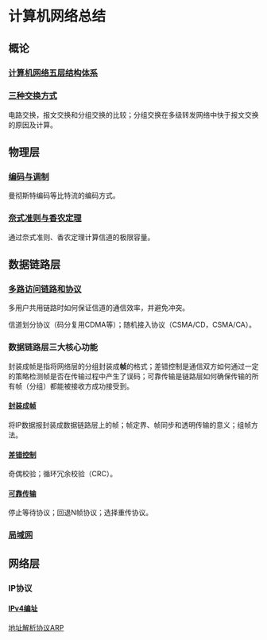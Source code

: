 # 计算机网络总结

## 概论

### [计算机网络五层结构体系](./md/计算机网络五层结构个人理解.md)

### [三种交换方式](./md/三种交换方式.md)

电路交换，报文交换和分组交换的比较；分组交换在多级转发网络中快于报文交换的原因及计算。



## 物理层

### [编码与调制](./md/编码与调制.md)

曼彻斯特编码等比特流的编码方式。

### [奈式准则与香农定理](./md/奈式准则与香农定理.md)

通过奈式准则、香农定理计算信道的极限容量。



## 数据链路层

### [多路访问链路和协议](./md/多路访问链路和协议.md)

多用户共用链路时如何保证信道的通信效率，并避免冲突。

信道划分协议（码分复用CDMA等）；随机接入协议（CSMA/CD，CSMA/CA）。



### 数据链路层三大核心功能

封装成帧是指将网络层的分组封装成**帧**的格式；差错控制是通信双方如何通过一定的策略检测帧是否在传输过程中产生了误码；可靠传输是链路层如何确保传输的所有帧（分组）都能被接收方成功接受到。

#### [封装成帧](./md/封装成帧.md)

将IP数据报封装成数据链路层上的帧；帧定界、帧同步和透明传输的意义；组帧方法。

#### [差错控制](./md/差错控制.md)

奇偶校验；循环冗余校验（CRC）。

#### [可靠传输](./md/可靠传输.md)

停止等待协议；回退N帧协议；选择重传协议。



### [局域网](./md/局域网.md)



## 网络层

### IP协议

#### [IPv4编址](./md/ipv4编址.md)

[地址解析协议ARP](./md/arp.md)